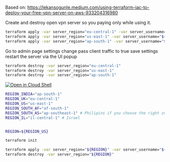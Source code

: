 Based on: https://lekansogunle.medium.com/using-terraform-iac-to-deploy-your-free-vpn-server-on-aws-933204316980

Create and destroy open vpn server so you paying only while using it.

	

```bash
terraform apply -var server_region="eu-central-1" -var server_username="${OPEN_VPN_USER}" -var server_password="${OPEN_VPN_PASS}"
terraform apply -var server_region="us-east-1" -var server_username="${OPEN_VPN_USER}" -var server_password="${OPEN_VPN_PASS}"
terraform apply -var server_region="ap-south-1" -var server_username="${OPEN_VPN_USER}" -var server_password="${OPEN_VPN_PASS}"
```

Go to admin page settings change pass client traffic to true
save settings
restart the server via the UI popup

```bash
terraform destroy -var server_region="eu-central-1"
terraform destroy -var server_region="us-east-1"
terraform destroy -var server_region="ap-south-1"
```

[![Open in Cloud Shell](https://gstatic.com/cloudssh/images/open-btn.svg)](https://shell.cloud.google.com/cloudshell/editor?cloudshell_git_repo=https%3A%2F%2Fgithub.com%2Fshmuel-raichman%2Fopenvpn-aws-terraform&cloudshell_print=README.md&cloudshell_open_in_editor=README.md)



```bash
REGION_INDIA="ap-south-1"
REGION_UK="eu-central-1"
REGION_US="us-east-1"
REGION_SOUTH_AF="af-south-1"
REGION_SOUTH_AS="ap-southeast-1" # Philipins if you choose the right zone
REGION_IL="il-central-1" # Israel


REGION=${REGION_US}

terraform init

terraform apply -var server_region="${REGION}" -var server_username="${OPEN_VPN_USER}" -var server_password="${OPEN_VPN_PASS}"
terraform destroy -var server_region="${REGION}"
```
